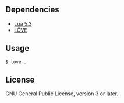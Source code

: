 ## Dependencies

- [Lua 5.3][lua]
- [LÖVE][love2d]


## Usage

```
$ love .
```


## License

GNU General Public License, version 3 or later.


[love2d]: https://love2d.org/
[lua]: https://lua.org/
